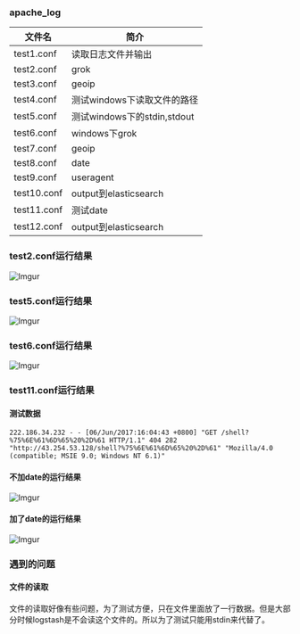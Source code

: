 ### apache_log

|文件名|简介|
|---|---|
|test1.conf|读取日志文件并输出|
|test2.conf|grok|
|test3.conf|geoip|
|test4.conf|测试windows下读取文件的路径|
|test5.conf|测试windows下的stdin,stdout|
|test6.conf|windows下grok|
|test7.conf|geoip|
|test8.conf|date|
|test9.conf|useragent|
|test10.conf|output到elasticsearch|
|test11.conf|测试date|
|test12.conf|output到elasticsearch|

### test2.conf运行结果
![Imgur](http://i.imgur.com/awcVexe.png)

### test5.conf运行结果
![Imgur](http://i.imgur.com/wwWLJ93.png)

### test6.conf运行结果
![Imgur](http://i.imgur.com/J5kns47.png)

### test11.conf运行结果
#### 测试数据
```
222.186.34.232 - - [06/Jun/2017:16:04:43 +0800] "GET /shell?%75%6E%61%6D%65%20%2D%61 HTTP/1.1" 404 282 "http://43.254.53.128/shell?%75%6E%61%6D%65%20%2D%61" "Mozilla/4.0 (compatible; MSIE 9.0; Windows NT 6.1)"
```

#### 不加date的运行结果
![Imgur](http://i.imgur.com/EYeO9jd.png)

#### 加了date的运行结果
![Imgur](http://i.imgur.com/zaGZR8q.png)

### 遇到的问题
#### 文件的读取
文件的读取好像有些问题，为了测试方便，只在文件里面放了一行数据。但是大部分时候logstash是不会读这个文件的。所以为了测试只能用stdin来代替了。